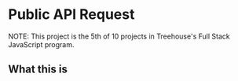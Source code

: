# Public API Request

NOTE: This project is the 5th of 10 projects in Treehouse's Full Stack JavaScript program.

## What this is

